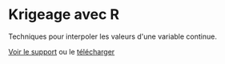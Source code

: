 # Krigeage avec R

Techniques pour interpoler les valeurs d'une variable continue.

[Voir le support](https://EricMarcon.github.io/Krigeage/interpolation-et-cartographie-locales.html) ou le [télécharger](https://EricMarcon.github.io/Krigeage/Krigeage.pdf)